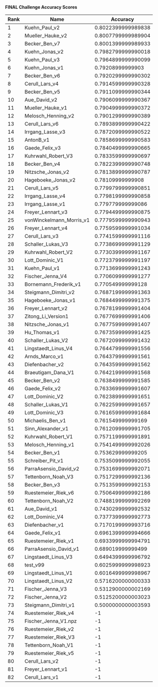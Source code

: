 **FINAL Challenge Accuracy Scores**



|Rank|Name|Accuracy|
|----|-----|---|
|1|Kuehn_Paul_v2|0.8022399999989838|
|2|Mueller_Hauke_v2|0.8007799999989904|
|3|Becker_Ben_v7|0.8001399999989933|
|4|Kuehn_Jonas_v2|0.7982799999990018|
|5|Kuehn_Paul_v3|0.7964899999990099|
|6|Kuehn_Jonas_v1|0.79208999999903|
|7|Becker_Ben_v6|0.7920299999990302|
|8|Cerull_Lars_v4|0.7914599999990328|
|9|Becker_Ben_v5|0.7911099999990344|
|10|Aue_David_v2|0.7906099999990367|
|11|Mueller_Hauke_v1|0.7904999999990372|
|12|Melosch_Henning_v2|0.7901299999990389|
|13|Cerull_Lars_v6|0.7893899999990422|
|14|Irrgang_Lasse_v3|0.7872099999990522|
|15|AntonB_v1|0.7858699999990583|
|16|Gaede_Felix_v3|0.7840499999990665|
|17|Kuhrwahl_Robert_V3|0.7833599999990697|
|18|Becker_Ben_v4|0.7822399999990748|
|19|Nitzsche_Jonas_v2|0.7813899999990787|
|20|Hageboeke_Jonas_v2|0.78109999999908|
|21|Cerull_Lars_v5|0.7799799999990851|
|22|Irrgang_Lasse_v4|0.7798199999990858|
|23|Irrgang_Lasse_v1|0.779779999999086|
|24|Freyer_Lennart_v3|0.7794499999990875|
|25|vonWinckelmann_Morris_v1|0.7779599999990943|
|26|Freyer_Lennart_v4|0.7759599999991034|
|27|Cerull_Lars_v3|0.7741599999991116|
|28|Schaller_Lukas_V3|0.7738699999991129|
|29|Kuhrwahl_Robert_V2|0.7730399999991167|
|30|Lott_Dominic_V1|0.7723799999991197|
|31|Kuehn_Paul_v1|0.7713699999991243|
|32|Fischer_Jenna_V4|0.7706099999991277|
|33|Bornemann_Frederik_v1|0.770549999999128|
|34|Steigmann_Dimitri_v2|0.7687199999991363|
|35|Hageboeke_Jonas_v1|0.7684499999991375|
|36|Freyer_Lennart_v2|0.7678199999991404|
|37|Zitong_Li_Version1|0.7677699999991406|
|38|Nitzsche_Jonas_v1|0.7677599999991407|
|39|Hu_Thomas_v1|0.7673599999991425|
|40|Schaller_Lukas_V2|0.7672099999991432|
|41|Lingstaedt_Linus_V4|0.7644799999991556|
|42|Arnds_Marco_v1|0.7643799999991561|
|43|Diefenbacher_v2|0.7643599999991562|
|44|Braeutigam_Dana_V1|0.7642199999991568|
|45|Becker_Ben_v2|0.7638499999991585|
|46|Gaede_Felix_v2|0.7633699999991607|
|47|Lott_Dominic_V2|0.7623899999991651|
|48|Schaller_Lukas_V1|0.7622599999991657|
|49|Lott_Dominic_V3|0.7616599999991684|
|50|Michaelis_Ben_v1|0.761549999999169|
|51|Sinn_Alexander_v1|0.7612099999991705|
|52|Kuhrwahl_Robert_V1|0.7571199999991891|
|53|Melosch_Henning_v1|0.7541499999992026|
|54|Becker_Ben_v1|0.753629999999205|
|55|Schreiber_Pit_v1|0.7535099999992055|
|56|ParraAsensio_David_v2|0.7531699999992071|
|57|Tettenborn_Noah_V3|0.7517299999992136|
|58|Becker_Ben_v3|0.7513599999992153|
|59|Ruestemeier_Riek_v6|0.7506499999992186|
|60|Tettenborn_Noah_V2|0.7488199999992269|
|61|Aue_David_v1|0.7430299999992532|
|62|Lott_Dominic_V4|0.7377399999992773|
|63|Diefenbacher_v1|0.7170199999993716|
|64|Gaede_Felix_v1|0.6961399999994666|
|65|Ruestemeier_Riek_v1|0.6933999999994791|
|66|ParraAsensio_David_v1|0.689019999999499|
|67|Lingstaedt_Linus_V3|0.6494399999996792|
|68|test_v99|0.6025999999998923|
|69|Lingstaedt_Linus_V1|0.6016499999998967|
|70|Lingstaedt_Linus_V2|0.5716200000000333|
|71|Fischer_Jenna_V3|0.5312900000002169|
|72|Fischer_Jenna_V2|0.5125200000003023|
|73|Steigmann_Dimitri_v1|0.5000000000003593|
|74|Ruestemeier_Riek_v4|-1|
|75|Fischer_Jenna_V1.npz|-1|
|76|Ruestemeier_Riek_v2|-1|
|77|Ruestemeier_Riek_V3|-1|
|78|Tettenborn_Noah_V1|-1|
|79|Ruestemeier_Riek_v5|-1|
|80|Cerull_Lars_v2|-1|
|81|Freyer_Lennart_v1|-1|
|82|Cerull_Lars_v1|-1|
